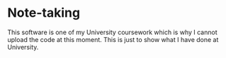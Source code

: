 # Note-taking
This software is one of my University coursework which is why I cannot upload the code at this moment. This is just to show what I have done at University.
